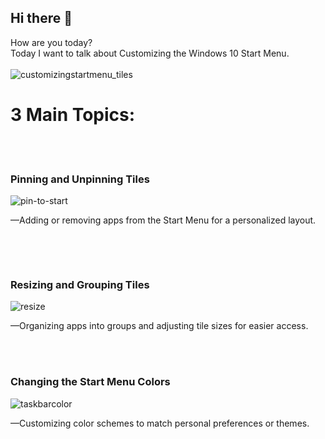 ## Hi there 👋
How are you today? <br>
Today I want to talk about Customizing the Windows 10 Start Menu. 
<br>
<br>
![customizingstartmenu_tiles](https://github.com/user-attachments/assets/6888cfb7-f413-460e-9bb3-6d8dc3f3c723)
<br><h1>3 Main Topics:</h1>
<br> 
<br> <h3>Pinning and Unpinning Tiles</h3>
![pin-to-start](https://github.com/user-attachments/assets/52b778cd-0d72-4bc8-9e74-c0cdce544658)
<p>&mdash;Adding or removing apps from the Start Menu for a personalized layout.</p><br>

<br> <h3>Resizing and Grouping Tiles</h3>
![resize](https://github.com/user-attachments/assets/f44a7699-20e4-4b87-9bfb-41cfd7d2ff9a)
<br><p>&mdash;Organizing apps into groups and adjusting tile sizes for easier access.</p>
<br>
<br> <h3>Changing the Start Menu Colors</h3>
![taskbarcolor](https://github.com/user-attachments/assets/7547a4c2-6e14-4ec9-94a9-b5ac72613831)
<p>&mdash;Customizing color schemes to match personal preferences or themes.</p>
<br>
<br>

